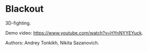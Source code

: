 # Blackout

3D-fighting.

Demo video: https://www.youtube.com/watch?v=HYnNYYEYuck.

Authors: Andrey Tonkikh, Nikita Sazanovich.
